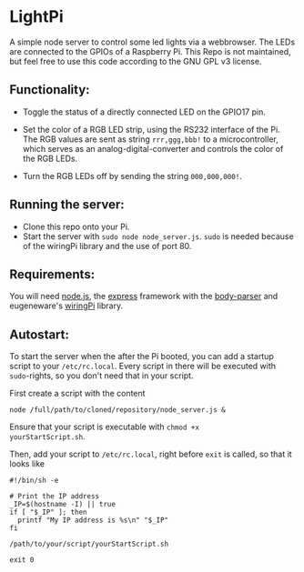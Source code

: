 # LightPi
A simple node server to control some led lights via a webbrowser. The LEDs are connected to the GPIOs of a Raspberry Pi. This Repo is not maintained, but feel free to use this code according to the GNU GPL v3 license.

## Functionality:

- Toggle the status of a directly connected LED on the GPIO17 pin.

- Set the color of a RGB LED strip, using the RS232 interface of the Pi. The RGB values are sent as string <code>rrr,ggg,bbb!</code> to a microcontroller, which serves as an analog-digital-converter and controls the color of the RGB LEDs. 

- Turn the RGB LEDs off by sending the string <code>000,000,000!</code>.

## Running the server:

- Clone this repo onto your Pi.
- Start the server with <code>sudo node node_server.js</code>. <code>sudo</code> is needed because of the wiringPi library and the use of port 80.

## Requirements:

You will need [node.js](https://nodejs.org/en/), the [express](http://expressjs.com/) framework with the [body-parser](https://github.com/expressjs/body-parser) and eugeneware's [wiringPi](https://github.com/eugeneware/wiring-pi) library.

## Autostart:

To start the server when the after the Pi booted, you can add a startup script to your <code>/etc/rc.local</code>. Every script in there will be executed with <code>sudo</code>-rights, so you don't need that in your script.

First create a script with the content

```
node /full/path/to/cloned/repository/node_server.js &
```

Ensure that your script is executable with <code>chmod +x yourStartScript.sh</code>.

Then, add your script to <code>/etc/rc.local</code>, right before <code>exit</code> is called, so that it looks like 

```
#!/bin/sh -e

# Print the IP address
_IP=$(hostname -I) || true
if [ "$_IP" ]; then
  printf "My IP address is %s\n" "$_IP"
fi

/path/to/your/script/yourStartScript.sh

exit 0
```
